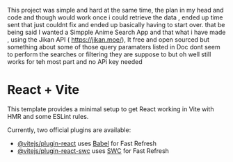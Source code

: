 This project was simple and hard at the same time, the plan in my head and code and though would work once i could retrieve the data , ended up time sent that just couldnt fix and ended up basically having to start over. that be being said I wanted a Simpple Anime Search App and that what i have made , using the Jikan API ( https://jikan.moe/), It free and open sourced but something about some of those query paramaters listed in Doc dont seem to perform the searches or filtering they are suppose to but oh well still works for teh most part and no APi key needed

# React + Vite

This template provides a minimal setup to get React working in Vite with HMR and some ESLint rules.

Currently, two official plugins are available:

- [@vitejs/plugin-react](https://github.com/vitejs/vite-plugin-react/blob/main/packages/plugin-react/README.md) uses [Babel](https://babeljs.io/) for Fast Refresh
- [@vitejs/plugin-react-swc](https://github.com/vitejs/vite-plugin-react-swc) uses [SWC](https://swc.rs/) for Fast Refresh
